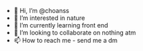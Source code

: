 - 👋 Hi, I’m @choanss
- 👀 I’m interested in nature
- 🌱 I’m currently learning front end
- 💞️ I’m looking to collaborate on nothing atm
- 📫 How to reach me - send me a dm

<!---
choanss/choanss is a ✨ special ✨ repository because its `README.md` (this file) appears on your GitHub profile.
You can click the Preview link to take a look at your changes.
--->

